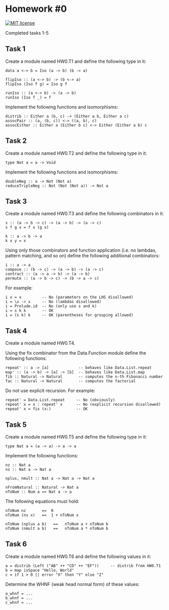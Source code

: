 # Homework #0

[![MIT license](https://img.shields.io/badge/license-MIT-blue.svg)](https://github.com//fp-homework/blob/master/hw2/LICENSE)

Completed tasks 1-5

## Task 1

Create a module named HW0.T1 and define the following type in it:

    data a <-> b = Iso (a -> b) (b -> a)

    flipIso :: (a <-> b) -> (b <-> a)
    flipIso (Iso f g) = Iso g f
    
    runIso :: (a <-> b) -> (a -> b)
    runIso (Iso f _) = f
Implement the following functions and isomorphisms:

    distrib :: Either a (b, c) -> (Either a b, Either a c)
    assocPair :: (a, (b, c)) <-> ((a, b), c)
    assocEither :: Either a (Either b c) <-> Either (Either a b) c

## Task 2

Create a module named HW0.T2 and define the following type in it:

    type Not a = a -> Void
Implement the following functions and isomorphisms:

    doubleNeg :: a -> Not (Not a)
    reduceTripleNeg :: Not (Not (Not a)) -> Not a
## Task 3

Create a module named HW0.T3 and define the following combinators in it:

    s :: (a -> b -> c) -> (a -> b) -> (a -> c)
    s f g x = f x (g x)
    
    k :: a -> b -> a
    k x y = x
Using only those combinators and function application (i.e. no lambdas, pattern matching, and so on) define the following additional combinators:

    i :: a -> a
    compose :: (b -> c) -> (a -> b) -> (a -> c)
    contract :: (a -> a -> b) -> (a -> b)
    permute :: (a -> b -> c) -> (b -> a -> c)
For example:

    i x = x         -- No (parameters on the LHS disallowed)
    i = \x -> x     -- No (lambdas disallowed)
    i = Prelude.id  -- No (only use s and k)
    i = s k k       -- OK
    i = (s k) k     -- OK (parentheses for grouping allowed)
## Task 4

Create a module named HW0.T4.

Using the fix combinator from the Data.Function module define the following functions:

    repeat' :: a -> [a]             -- behaves like Data.List.repeat
    map' :: (a -> b) -> [a] -> [b]  -- behaves like Data.List.map
    fib :: Natural -> Natural       -- computes the n-th Fibonacci number
    fac :: Natural -> Natural       -- computes the factorial
Do not use explicit recursion. For example:

    repeat' = Data.List.repeat     -- No (obviously)
    repeat' x = x : repeat' x      -- No (explicit recursion disallowed)
    repeat' x = fix (x:)           -- OK
## Task 5

Create a module named HW0.T5 and define the following type in it:

    type Nat a = (a -> a) -> a -> a
Implement the following functions:

    nz :: Nat a
    ns :: Nat a -> Nat a

    nplus, nmult :: Nat a -> Nat a -> Nat a

    nFromNatural :: Natural -> Nat a
    nToNum :: Num a => Nat a -> a
The following equations must hold:

    nToNum nz       ==  0
    nToNum (ns x)   ==  1 + nToNum x
    
    nToNum (nplus a b)   ==   nToNum a + nToNum b
    nToNum (nmult a b)   ==   nToNum a * nToNum b
## Task 6

Create a module named HW0.T6 and define the following values in it:

    a = distrib (Left ("AB" ++ "CD" ++ "EF"))     -- distrib from HW0.T1
    b = map isSpace "Hello, World"
    c = if 1 > 0 || error "X" then "Y" else "Z"
Determine the WHNF (weak head normal form) of these values:

    a_whnf = ...
    b_whnf = ...
    c_whnf = ...

